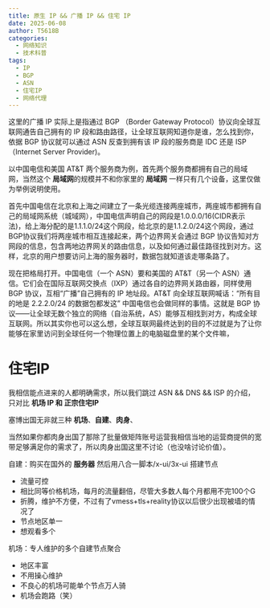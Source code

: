 ```yaml
---
title: 原生 IP && 广播 IP && 住宅 IP
date: 2025-06-08
author: T5618B
categories:
  - 网络知识
  - 技术科普
tags:
  - IP
  - BGP
  - ASN
  - 住宅IP
  - 网络代理
---
```


这里的广播 IP 实际上是指通过 BGP （Border Gateway Protocol）协议向全球互联网通告自己拥有的 IP 段和路由路径，让全球互联网知道你是谁，怎么找到你，依据 BGP 协议就可以通过 ASN 反查到拥有该 IP 段的服务商是 IDC 还是 ISP （Internet Server Provider)。

以中国电信和美国 AT&T 两个服务商为例，首先两个服务商都拥有自己的局域网，当然这个 **局域网**的规模并不和你家里的 **局域网** 一样只有几个设备，这里仅做为举例说明使用。

首先中国电信在北京和上海之间建立了一条光缆连接两座城市，两座城市都拥有自己的局域网系统（城域网），中国电信声明自己的网段是1.0.0.0/16(CIDR表示法)，给上海分配的是1.1.1.0/24这个网段，给北京的是1.1.2.0/24这个网段，通过BGP协议我们将两座城市相互连接起来，两个边界网关会通过 BGP 协议告知对方网段的信息，包含两地边界网关的路由信息，以及如何通过最佳路径找到对方。这样，北京的用户想要访问上海的服务器时，数据包就知道该走哪条路了。

  
现在把格局打开。中国电信（一个 ASN）要和美国的 AT&T（另一个 ASN）通信。它们会在国际互联网交换点（IXP）通过各自的边界网关路由器，同样使用 BGP 协议，互相“广播”自己拥有的 IP 地址段。AT&T 向全球互联网喊话：“所有目的地是 2.2.2.0/24 的数据包都发这” 中国电信也会做同样的事情。这就是 BGP 协议——让全球无数个独立的网络（自治系统，AS）能够互相找到对方，构成全球互联网。所以其实你也可以这么想，全球互联网最终达到的目的不过就是为了让你能够在家里访问到全球任何一个物理位置上的电脑磁盘里的某个文件嘛，


# 住宅IP

我相信能点进来的人都明确需求，所以我们跳过 ASN &&  DNS && ISP 的介绍，只对比 **机场 IP  和 正宗住宅IP**

塞博出国无非就三种  **机场**、**自建**、**肉身**、

当然如果你都肉身出国了那除了批量做矩阵账号运营我相信当地的运营商提供的宽带足够满足你的需求了，所以肉身出国这里不讨论（也没啥讨论价值）。

自建：购买在国外的 **服务器** 然后用八合一脚本/x-ui/3x-ui 搭建节点 
- 流量可控
- 相比同等价格机场，每月的流量翻倍，尽管大多数人每个月都用不完100个G
- 折腾，维护不方便，不过有了vmess+tls+reality协议以后很少出现被墙的情况了
- 节点地区单一
- 想观看多个

机场：专人维护的多个自建节点聚合
- 地区丰富
- 不用操心维护
- 不良心的机场可能单个节点万人骑
- 机场会跑路（笑）
